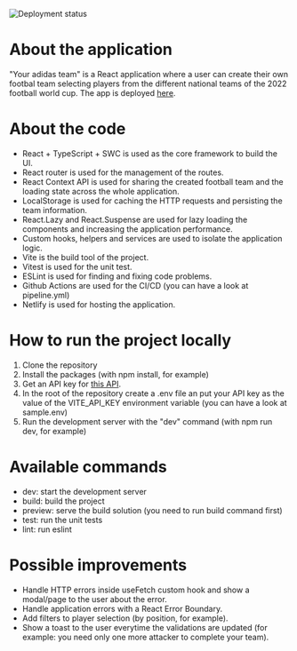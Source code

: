 ![Deployment status](https://github.com/tpimpinela/your-adidas-team/actions/workflows/pipeline.yml/badge.svg "Deployment status")

# About the application

"Your adidas team" is a React application where a user can create their own footbal team selecting players from the different national teams of the 2022 football world cup. The app is deployed <a href="https://tpimpinela-your-adidas-team.netlify.app/" target="_blank">here</a>.

# About the code

- React + TypeScript + SWC is used as the core framework to build the UI.
- React router is used for the management of the routes.
- React Context API is used for sharing the created football team and the loading state across the whole application.
- LocalStorage is used for caching the HTTP requests and persisting the team information.
- React.Lazy and React.Suspense are used for lazy loading the components and increasing the application performance.
- Custom hooks, helpers and services are used to isolate the application logic.
- Vite is the build tool of the project.
- Vitest is used for the unit test.
- ESLint is used for finding and fixing code problems.
- Github Actions are used for the CI/CD (you can have a look at pipeline.yml)
- Netlify is used for hosting the application.

# How to run the project locally

1. Clone the repository
2. Install the packages (with npm install, for example)
3. Get an API key for <a href="https://rapidapi.com/api-sports/api/api-football/" target="_blank">this API</a>.
4. In the root of the repository create a .env file an put your API key as the value of the VITE_API_KEY environment variable (you can have a look at sample.env)
5. Run the development server with the "dev" command (with npm run dev, for example)

# Available commands

- dev: start the development server
- build: build the project
- preview: serve the build solution (you need to run build command first)
- test: run the unit tests
- lint: run eslint

# Possible improvements

- Handle HTTP errors inside useFetch custom hook and show a modal/page to the user about the error.
- Handle application errors with a React Error Boundary.
- Add filters to player selection (by position, for example).
- Show a toast to the user everytime the validations are updated (for example: you need only one more attacker to complete your team).
